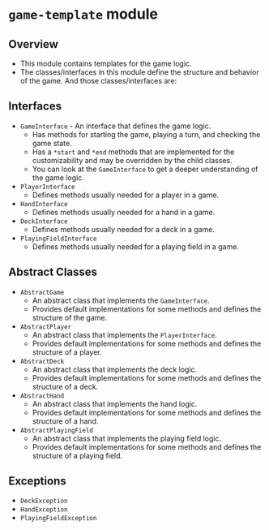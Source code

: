 # `game-template` module

## Overview

- This module contains templates for the game logic.
- The classes/interfaces in this module define the structure and behavior of the game. And those classes/interfaces are:

## Interfaces
- `GameInterface` - An interface that defines the game logic.
  - Has methods for starting the game, playing a turn, and checking the game state.
  - Has a `*start` and `*end` methods that are implemented for the customizability and may be overridden by the child classes.
  - You can look at the `GameInterface` to get a deeper understanding of the game logic.
- `PlayerInterface`
  - Defines methods usually needed for a player in a game.
- `HandInterface`
  - Defines methods usually needed for a hand in a game.
- `DeckInterface`
  - Defines methods usually needed for a deck in a game.
- `PlayingFieldInterface`
  - Defines methods usually needed for a playing field in a game.

## Abstract Classes
- `AbstractGame` 
  - An abstract class that implements the `GameInterface`.
  - Provides default implementations for some methods and defines the structure of the game.
- `AbstractPlayer` 
  - An abstract class that implements the `PlayerInterface`.
  - Provides default implementations for some methods and defines the structure of a player.
- `AbstractDeck` 
  - An abstract class that implements the deck logic.
  - Provides default implementations for some methods and defines the structure of a deck.
- `AbstractHand` 
  - An abstract class that implements the hand logic.
  - Provides default implementations for some methods and defines the structure of a hand.
- `AbstractPlayingField`
  - An abstract class that implements the playing field logic.
  - Provides default implementations for some methods and defines the structure of a playing field.

## Exceptions

- `DeckException`
- `HandException`
- `PlayingFieldException`